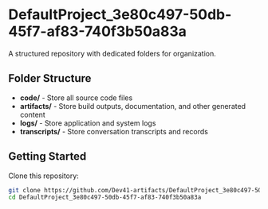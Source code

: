 # DefaultProject_3e80c497-50db-45f7-af83-740f3b50a83a
A structured repository with dedicated folders for organization.

## Folder Structure

- **code/** - Store all source code files
- **artifacts/** - Store build outputs, documentation, and other generated content
- **logs/** - Store application and system logs
- **transcripts/** - Store conversation transcripts and records

## Getting Started

Clone this repository:
```bash
git clone https://github.com/Dev41-artifacts/DefaultProject_3e80c497-50db-45f7-af83-740f3b50a83a
cd DefaultProject_3e80c497-50db-45f7-af83-740f3b50a83a
```
